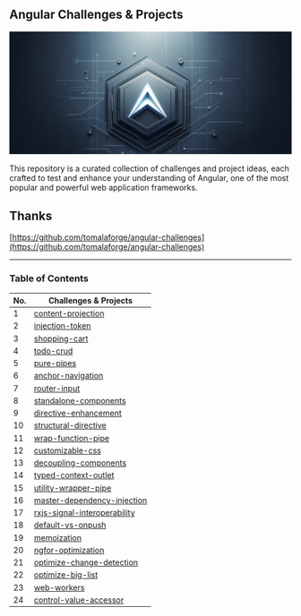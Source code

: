 ## Angular Challenges & Projects

![headline](readme/headline.png)

This repository is a curated collection of challenges and project ideas, each crafted to test and enhance your understanding of Angular, one of the most popular and powerful web application frameworks.

## Thanks

[https://github.com/tomalaforge/angular-challenges](https://github.com/tomalaforge/angular-challenges)

---
### Table of Contents

| No. | Challenges & Projects |
|---- | ---------
|1 | [content-projection](https://github.com/tugrulaltun/angular-challenges-and-projects/tree/main/content-projection)|
|2 | [injection-token](https://github.com/tugrulaltun/angular-challenges-and-projects/tree/main/injection-token)|
|3 | [shopping-cart](https://github.com/tugrulaltun/angular-challenges-and-projects/tree/main/shopping-cart)|
|4 | [todo-crud](https://github.com/tugrulaltun/angular-challenges-and-projects/tree/main/todo-crud)|
|5 | [pure-pipes](https://github.com/tugrulaltun/angular-challenges-and-projects/tree/main/pure-pipes)|
|6 | [anchor-navigation](https://github.com/tugrulaltun/angular-challenges-and-projects/tree/main/anchor-navigation)|
|7 | [router-input](https://github.com/tugrulaltun/angular-challenges-and-projects/tree/main/router-input)|
|8 | [standalone-components](https://github.com/tugrulaltun/angular-challenges-and-projects/tree/main/standalone-components)|
|9 | [directive-enhancement](https://github.com/tugrulaltun/angular-challenges-and-projects/tree/main/directive-enhancement)|
|10 | [structural-directive](https://github.com/tugrulaltun/angular-challenges-and-projects/tree/main/structural-directive)|
|11 | [wrap-function-pipe](https://github.com/tugrulaltun/angular-challenges-and-projects/tree/main/wrap-function-pipe)|
|12 | [customizable-css](https://github.com/tugrulaltun/angular-challenges-and-projects/tree/main/customizable-css)|
|13 | [decoupling-components](https://github.com/tugrulaltun/angular-challenges-and-projects/tree/main/decoupling-components)|
|14 | [typed-context-outlet](https://github.com/tugrulaltun/angular-challenges-and-projects/tree/main/typed-context-outlet)|
|15 | [utility-wrapper-pipe](https://github.com/tugrulaltun/angular-challenges-and-projects/tree/main/utility-wrapper-pipe)|
|16 | [master-dependency-injection](https://github.com/tugrulaltun/angular-challenges-and-projects/tree/main/master-dependency-injection)|
|17 | [rxjs-signal-interoperability](https://github.com/tugrulaltun/angular-challenges-and-projects/tree/main/rxjs-signal-interoperability)|
|18 | [default-vs-onpush](https://github.com/tugrulaltun/angular-challenges-and-projects/tree/main/default-vs-onpush)|
|19 | [memoization](https://github.com/tugrulaltun/angular-challenges-and-projects/tree/main/memoization)|
|20 | [ngfor-optimization](https://github.com/tugrulaltun/angular-challenges-and-projects/tree/main/ngfor-optimization)|
|21 | [optimize-change-detection](https://github.com/tugrulaltun/angular-challenges-and-projects/tree/main/optimize-change-detection)|
|22 | [optimize-big-list](https://github.com/tugrulaltun/angular-challenges-and-projects/tree/main/optimize-big-list)|
|23 | [web-workers](https://github.com/tugrulaltun/angular-challenges-and-projects/tree/main/web-workers)|
|24 | [control-value-accessor](https://github.com/tugrulaltun/angular-challenges-and-projects/tree/main/control-value-accessor)|
